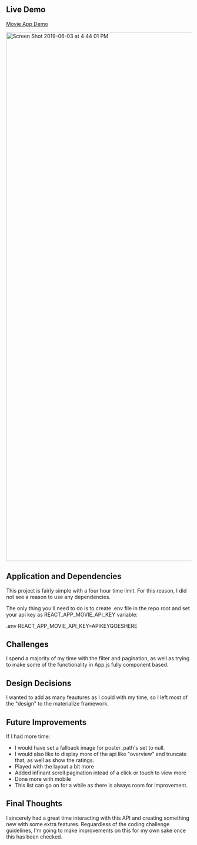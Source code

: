 ## Live Demo
[Movie App Demo ](https://aqueous-forest-58663.herokuapp.com/)

<img width="1438" alt="Screen Shot 2019-06-03 at 4 44 01 PM" src="https://user-images.githubusercontent.com/10871164/58836604-d14aec80-861e-11e9-9e58-3350c240b155.png">

## Application and Dependencies

This project is fairly simple with a four hour time limit. For this reason, I  did not see a reason to use any dependencies. 

The only thing you'll need to do is to create .env file in the repo root and set your api key as REACT_APP_MOVIE_API_KEY variable:

.env
REACT_APP_MOVIE_API_KEY=APIKEYGOESHERE


## Challenges

I spend a majority of my time with the filter and pagination, as well as trying to make some of the functionality in App.js fully component based.

## Design Decisions

I wanted to add as many feautures as I could with my time, so I left most of the "design" to the materialize framework.

## Future Improvements

If I had more time:
- I would have set a fallback image for poster_path's set to null. 
- I would also like to display more of the api like "overview" and truncate that, as well as show the ratings.  
- Played with the layout a bit more
- Added infinant scroll pagination intead of a click or touch to view more
- Done more with mobile
- This list can go on for a while as there is always room for improvement.

## Final Thoughts

I sincerely had a great time interacting with this API and creating something new with some extra features. Reguardless of the coding challenge guidelines, I'm going to make improvements on this for my own sake once this has been checked.

